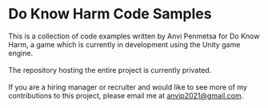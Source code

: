 # Do Know Harm Code Samples
This is a collection of code examples written by Anvi Penmetsa for Do Know Harm, a game which is currently in development using the Unity game engine.\
 \
The repository hosting the entire project is currently privated.\
 \
If you are a hiring manager or recruiter and would like to see more of my contributions to this project, please email me at anvip2021@gmail.com.
